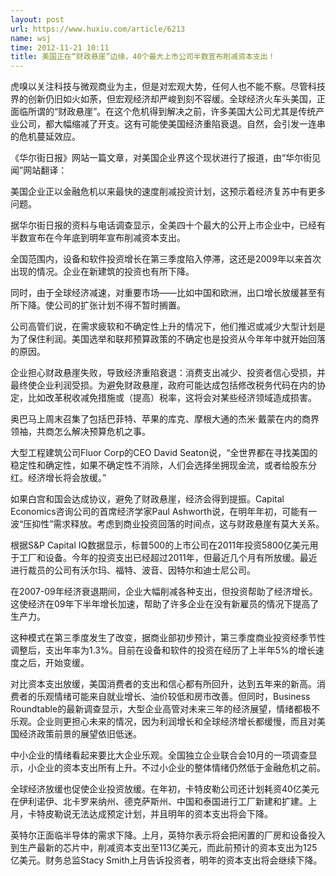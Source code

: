 ```yaml
---
layout: post
url: https://www.huxiu.com/article/6213
name: wsj
time: 2012-11-21 10:11
title: 美国正在“财政悬崖”边缘，40个最大上市公司半数宣布削减资本支出！
---
```

虎嗅以关注科技与微观商业为主，但是对宏观大势，任何人也不能不察。尽管科技界的创新仍旧如火如荼，但宏观经济却严峻到刻不容缓。全球经济火车头美国，正面临所谓的“财政悬崖”。在这个危机得到解决之前，许多美国大公司尤其是传统产业公司，都大幅缩减了开支。这有可能使美国经济重陷衰退。自然，会引发一连串的危机蔓延效应。

《华尔街日报》网站一篇文章，对美国企业界这个现状进行了报道，由“华尔街见闻”网站翻译：

美国企业正以金融危机以来最快的速度削减投资计划，这预示着经济复苏中有更多问题。

据华尔街日报的资料与电话调查显示，全美四十个最大的公开上市企业中，已经有半数宣布在今年底到明年宣布削减资本支出。

全国范围内，设备和软件投资增长在第三季度陷入停滞，这还是2009年以来首次出现的情况。企业在新建筑的投资也有所下降。

同时，由于全球经济减速，对重要市场——比如中国和欧洲，出口增长放缓甚至有所下降。使公司的扩张计划不得不暂时搁置。

公司高管们说，在需求疲软和不确定性上升的情况下，他们推迟或减少大型计划是为了保住利润。美国选举和联邦预算政策的不确定也是投资从今年年中就开始回落的原因。

企业担心财政悬崖失败，导致经济重陷衰退：消费支出减少、投资者信心受损，并最终使企业利润受损。为避免财政悬崖，政府可能达成包括修改税务代码在内的协定，比如改革税收减免措施或（提高）税率，这将会对某些经济领域造成损害。

奥巴马上周末召集了包括巴菲特、苹果的库克、摩根大通的杰米·戴蒙在内的商界领袖，共商怎么解决预算危机之事。

大型工程建筑公司Fluor Corp的CEO David Seaton说，“全世界都在寻找美国的稳定性和确定性，如果不确定性不消除，人们会选择坐拥现金流，或者给股东分红。经济增长将会放缓。”

如果白宫和国会达成协议，避免了财政悬崖，经济会得到提振。Capital Economics咨询公司的首席经济学家Paul Ashworth说，在明年年初，可能有一波“压抑性”需求释放。考虑到商业投资回落的时间点，这与财政悬崖有莫大关系。

根据S&P Capital IQ数据显示，标普500的上市公司在2011年投资5800亿美元用于工厂和设备。今年的投资支出已经超过2011年，但最近几个月有所放缓。最近进行裁员的公司有沃尔玛、福特、波音、因特尔和迪士尼公司。

在2007-09年经济衰退期间，企业大幅削减各种支出，但投资帮助了经济增长。这使经济在09年下半年增长加速，帮助了许多企业在没有新雇员的情况下提高了生产力。

这种模式在第三季度发生了改变，据商业部初步预计，第三季度商业投资经季节性调整后，支出年率为1.3%。目前在设备和软件的投资在经历了上半年5%的增长速度之后，开始变缓。

对比资本支出放缓，美国消费者的支出和信心都有所回升，达到五年来的新高。消费者的乐观情绪可能来自就业增长、油价较低和房市改善。但同时，Business Roundtable的最新调查显示，大型企业高管对未来三年的经济展望，情绪都极不乐观。企业则更担心未来的情况，因为利润增长和全球经济增长都缓慢，而且对美国经济政策前景的展望依旧低迷。

中小企业的情绪看起来要比大企业乐观。全国独立企业联合会10月的一项调查显示，小企业的资本支出所有上升。不过小企业的整体情绪仍然低于金融危机之前。

全球经济放缓也促使企业投资放缓。在年初，卡特皮勒公司还计划耗资40亿美元在伊利诺伊、北卡罗来纳州、德克萨斯州、中国和泰国进行工厂新建和扩建。上月，卡特皮勒说无法达成预定计划，并且明年的资本支出将会下降。

英特尔正面临半导体的需求下降。上月，英特尔表示将会把闲置的厂房和设备投入到生产最新的芯片中，削减资本支出至113亿美元，而此前预计的资本支出为125亿美元。财务总监Stacy Smith上月告诉投资者，明年的资本支出将会继续下降。


